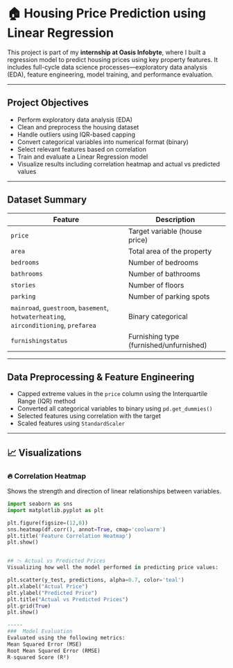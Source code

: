 
# 🏠 Housing Price Prediction using Linear Regression

This project is part of my **internship at Oasis Infobyte**, where I built a regression model to predict housing prices using key property features. It includes full-cycle data science processes—exploratory data analysis (EDA), feature engineering, model training, and performance evaluation.

---

##  Project Objectives

- Perform exploratory data analysis (EDA)
- Clean and preprocess the housing dataset
- Handle outliers using IQR-based capping
- Convert categorical variables into numerical format (binary)
- Select relevant features based on correlation
- Train and evaluate a Linear Regression model
- Visualize results including correlation heatmap and actual vs predicted values

---

##  Dataset Summary

| Feature              | Description                          |
|----------------------|--------------------------------------|
| `price`              | Target variable (house price)        |
| `area`               | Total area of the property           |
| `bedrooms`           | Number of bedrooms                   |
| `bathrooms`          | Number of bathrooms                  |
| `stories`            | Number of floors                     |
| `parking`            | Number of parking spots              |
| `mainroad`, `guestroom`, `basement`, `hotwaterheating`, `airconditioning`, `prefarea` | Binary categorical |
| `furnishingstatus`   | Furnishing type (furnished/unfurnished) |

---

## Data Preprocessing & Feature Engineering

- Capped extreme values in the `price` column using the Interquartile Range (IQR) method
- Converted all categorical variables to binary using `pd.get_dummies()`
- Selected features using correlation with the target
- Scaled features using `StandardScaler`

---

## 📈 Visualizations

### 🔥 Correlation Heatmap

Shows the strength and direction of linear relationships between variables.

```python
import seaborn as sns
import matplotlib.pyplot as plt

plt.figure(figsize=(12,8))
sns.heatmap(df.corr(), annot=True, cmap='coolwarm')
plt.title('Feature Correlation Heatmap')
plt.show()


## 📉 Actual vs Predicted Prices
Visualizing how well the model performed in predicting price values:

plt.scatter(y_test, predictions, alpha=0.7, color='teal')
plt.xlabel("Actual Price")
plt.ylabel("Predicted Price")
plt.title("Actual vs Predicted Prices")
plt.grid(True)
plt.show()

-----
###  Model Evaluation
Evaluated using the following metrics:
Mean Squared Error (MSE)
Root Mean Squared Error (RMSE)
R-squared Score (R²)
